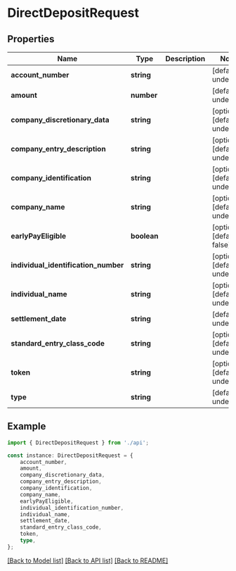 # DirectDepositRequest


## Properties

Name | Type | Description | Notes
------------ | ------------- | ------------- | -------------
**account_number** | **string** |  | [default to undefined]
**amount** | **number** |  | [default to undefined]
**company_discretionary_data** | **string** |  | [optional] [default to undefined]
**company_entry_description** | **string** |  | [optional] [default to undefined]
**company_identification** | **string** |  | [optional] [default to undefined]
**company_name** | **string** |  | [optional] [default to undefined]
**earlyPayEligible** | **boolean** |  | [optional] [default to false]
**individual_identification_number** | **string** |  | [optional] [default to undefined]
**individual_name** | **string** |  | [optional] [default to undefined]
**settlement_date** | **string** |  | [default to undefined]
**standard_entry_class_code** | **string** |  | [optional] [default to undefined]
**token** | **string** |  | [optional] [default to undefined]
**type** | **string** |  | [default to undefined]

## Example

```typescript
import { DirectDepositRequest } from './api';

const instance: DirectDepositRequest = {
    account_number,
    amount,
    company_discretionary_data,
    company_entry_description,
    company_identification,
    company_name,
    earlyPayEligible,
    individual_identification_number,
    individual_name,
    settlement_date,
    standard_entry_class_code,
    token,
    type,
};
```

[[Back to Model list]](../README.md#documentation-for-models) [[Back to API list]](../README.md#documentation-for-api-endpoints) [[Back to README]](../README.md)
